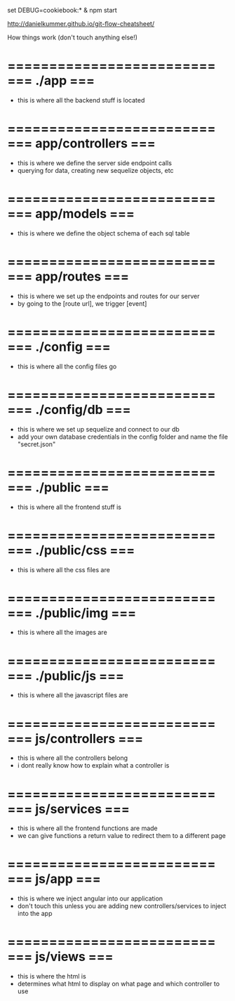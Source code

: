 set DEBUG=cookiebook:* & npm start

http://danielkummer.github.io/git-flow-cheatsheet/




How things work (don't touch anything else!)

=========================
===       ./app       ===
=========================
- this is where all the backend stuff is located

=========================
===  app/controllers  ===
=========================
- this is where we define the server side endpoint calls
- querying for data, creating new sequelize objects, etc

=========================
===     app/models    ===
=========================
- this is where we define the object schema of each sql table

=========================
===     app/routes    ===
=========================
- this is where we set up the endpoints and routes for our server
- by going to the [route url], we trigger [event]



=========================
===     ./config      ===
=========================
- this is where all the config files go

=========================
===    ./config/db    ===
=========================
- this is where we set up sequelize and connect to our db
- add your own database credentials in the config folder and name the file "secret.json"



=========================
===     ./public      ===
=========================
- this is where all the frontend stuff is

=========================
===   ./public/css    ===
=========================
- this is where all the css files are

=========================
===   ./public/img    ===
=========================
- this is where all the images are

=========================
===    ./public/js    ===
=========================
- this is where all the javascript files are



=========================
===   js/controllers  ===
=========================
- this is where all the controllers belong
- i dont really know how to explain what a controller is

=========================
===    js/services    ===
=========================
- this is where all the frontend functions are made
- we can give functions a return value to redirect them to a different page

=========================
===       js/app      ===
=========================
- this is where we inject angular into our application
- don't touch this unless you are adding new controllers/services to inject into the app

=========================
===     js/views      ===
=========================
- this is where the html is
- determines what html to display on what page and which controller to use


